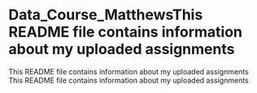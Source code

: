 # Data_Course_MatthewsThis README file contains information about my uploaded assignments
This README file contains information about my uploaded assignments
This README file contains information about my uploaded assignments
